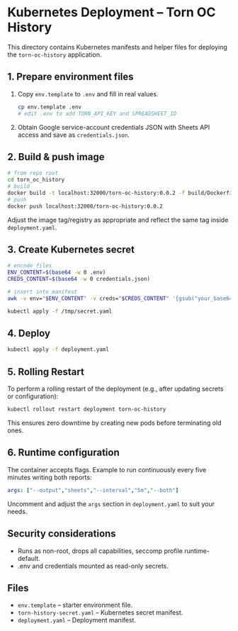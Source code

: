 # Kubernetes Deployment – Torn OC History

This directory contains Kubernetes manifests and helper files for deploying the `torn-oc-history` application.

## 1. Prepare environment files

1. Copy `env.template` to `.env` and fill in real values.

   ```bash
   cp env.template .env
   # edit .env to add TORN_API_KEY and SPREADSHEET_ID   
   ```

2. Obtain Google service-account credentials JSON with Sheets API access and save as `credentials.json`.

## 2. Build & push image

```bash
# from repo root
cd torn_oc_history
# build
docker build -t localhost:32000/torn-oc-history:0.0.2 -f build/Dockerfile .
# push
docker push localhost:32000/torn-oc-history:0.0.2
```

Adjust the image tag/registry as appropriate and reflect the same tag inside `deployment.yaml`.

## 3. Create Kubernetes secret

```bash
# encode files
ENV_CONTENT=$(base64 -w 0 .env)
CREDS_CONTENT=$(base64 -w 0 credentials.json)

# insert into manifest
awk -v env="$ENV_CONTENT" -v creds="$CREDS_CONTENT" '{gsub("your_base64_encoded_env_file_content_here",env); gsub("your_base64_encoded_credentials_json_content_here",creds); print}' torn-history-secret.yaml > secret.yaml

kubectl apply -f /tmp/secret.yaml
```

## 4. Deploy

```bash
kubectl apply -f deployment.yaml
```

## 5. Rolling Restart

To perform a rolling restart of the deployment (e.g., after updating secrets or configuration):

```bash
kubectl rollout restart deployment torn-oc-history
```

This ensures zero downtime by creating new pods before terminating old ones.

## 6. Runtime configuration

The container accepts flags. Example to run continuously every five minutes writing both reports:

```yaml
args: ["--output","sheets","--interval","5m","--both"]
```

Uncomment and adjust the `args` section in `deployment.yaml` to suit your needs.

## Security considerations

* Runs as non-root, drops all capabilities, seccomp profile runtime-default.
* .env and credentials mounted as read-only secrets.

## Files

* `env.template` – starter environment file.
* `torn-history-secret.yaml` – Kubernetes secret manifest.
* `deployment.yaml` – Deployment manifest.
